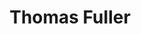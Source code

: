 ---
title: "Thomas Fuller"
hashtag: "thomas-fuller"
tags:
  - Historian
  - Writer
  - Human Being
---